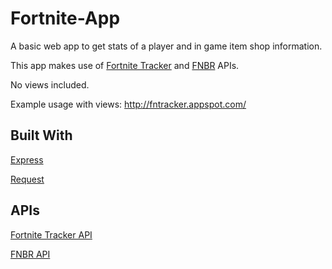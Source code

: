 # Fortnite-App
A basic web app to get stats of a player and in game item shop information.

This app makes use of [Fortnite Tracker](https://fortnitetracker.com/) and [FNBR](https://fnbr.co/) APIs.

No views included.

Example usage with views: http://fntracker.appspot.com/
## Built With
[Express](https://expressjs.com/)

[Request](https://github.com/request/request)
## APIs
[Fortnite Tracker API](https://fortnitetracker.com/site-api)

[FNBR API](https://fnbr.co/api/docs)
